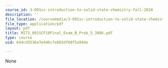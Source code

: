 ```yaml
---
course_id: 3-091sc-introduction-to-solid-state-chemistry-fall-2010
description: ''
file_location: /coursemedia/3-091sc-introduction-to-solid-state-chemistry-fall-2010/644cd3536e7e446cfe683df68f5a94de_MIT3_091SCF10Final_Exam_B_Prob_5_300k.pdf
file_type: application/pdf
layout: pdf
title: MIT3_091SCF10Final_Exam_B_Prob_5_300k.pdf
type: course
uid: 644cd3536e7e446cfe683df68f5a94de

---
```

None